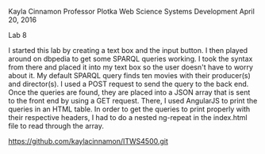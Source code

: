 Kayla Cinnamon
Professor Plotka
Web Science Systems Development
April 20, 2016

Lab 8

I started this lab by creating a text box and the input button. I then played around on dbpedia to get some SPARQL queries working. I took the syntax from there and placed it into my text box so the user doesn't have to worry about it. My default SPARQL query finds ten movies with their producer(s) and director(s). I used a POST request to send the query to the back end. Once the queries are found, they are placed into a JSON array that is sent to the front end by using a GET request. There, I used AngularJS to print the queries in an HTML table. In order to get the queries to print properly with their respective headers, I had to do a nested ng-repeat in the index.html file to read through the array.

https://github.com/kaylacinnamon/ITWS4500.git